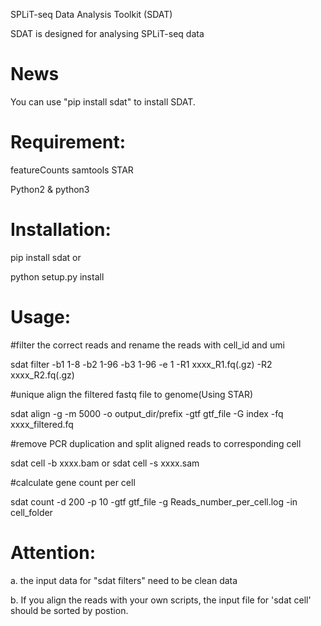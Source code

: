 SPLiT-seq Data Analysis Toolkit (SDAT)

SDAT is designed for analysing SPLiT-seq data


# News

You can use "pip install sdat" to install SDAT.


# Requirement:

featureCounts samtools STAR

Python2 & python3

# Installation:

pip install sdat  or

python setup.py install

# Usage:

#filter the correct reads and rename the reads with cell_id and umi

sdat filter -b1 1-8  -b2 1-96  -b3 1-96  -e 1 -R1 xxxx_R1.fq(.gz)  -R2 xxxx_R2.fq(.gz)


#unique align the filtered fastq file to genome(Using STAR)

sdat align -g -m 5000 -o output_dir/prefix  -gtf gtf_file  -G index   -fq xxxx_filtered.fq


#remove PCR duplication and split aligned reads to corresponding cell

sdat cell  -b xxxx.bam    or    sdat cell  -s xxxx.sam


#calculate gene count per cell

sdat count -d 200 -p 10 -gtf  gtf_file  -g Reads_number_per_cell.log  -in cell_folder





# Attention:  

a. the input data for "sdat filters" need to be clean data

b. If you align the reads with your own scripts, the input file for 'sdat cell' should be sorted by postion. 
